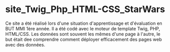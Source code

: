 # site_Twig_Php_HTML-CSS_StarWars

Ce site a été réalisé lors d'une situation d'apprentissage et d'évaluation en BUT MMI 1ère année.
Il a été codé avec le moteur de template Twig, PHP, HTML/CSS. Les données sont souvent les mêmes d'une page à l'autre, le but était dee comprendre comment déployer efficacement des pages web avec des données.
